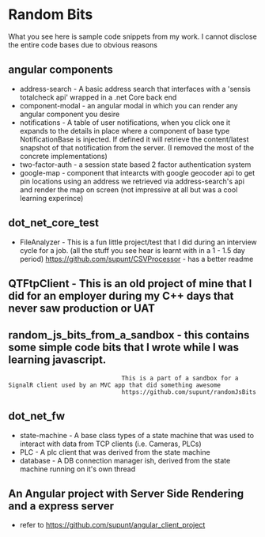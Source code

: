# Random Bits

What you see here is sample code snippets from my work. I cannot disclose the entire code bases due to obvious reasons

## angular components ##

* address-search - A basic address search that interfaces with a 'sensis totalcheck api' wrapped in a .net Core back end
* component-modal - an angular modal in which you can render any angular component you desire
* notifications - A table of user notifications, when you click one it expands to the details in place where a component of base type NotificationBase is injected. 
                    If defined it will retrieve the content/latest snapshot of that notification from the server. (I removed the most of the concrete implementations)
* two-factor-auth - a session state based 2 factor authentication system
* google-map - component that intearcts with google geocoder api to get pin locations using an address we retrieved via address-search's api and render the map on screen (not impressive at all but was a cool learning experince)

## dot_net_core_test
* FileAnalyzer - This is a fun little project/test that I did during an interview cycle for a job. (all the stuff you see hear is learnt with in a 1 - 1.5 day period)
                    https://github.com/supunt/CSVProcessor - has a better readme

## QTFtpClient - This is an old project of mine that I did for an employer during my C++ days that never saw production or UAT

## random_js_bits_from_a_sandbox - this contains some simple code bits that I wrote while I was learning javascript. 
                                    This is a part of a sandbox for a SignalR client used by an MVC app that did something awesome
                                    https://github.com/supunt/randomJsBits
## dot_net_fw 
* state-machine - A base class types of a state machine that was used to interact with data from TCP clients (i.e. Cameras, PLCs)
* PLC - A plc client that was derived from the state machine
* database - A DB connection manager ish, derived from the state machine running on it's own thread

## An Angular project with Server Side Rendering and a express server
* refer to https://github.com/supunt/angular_client_project

